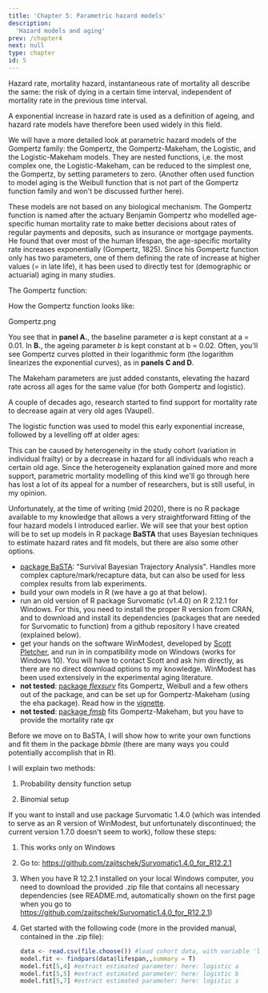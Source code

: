 ```yaml
---
title: 'Chapter 5: Parametric hazard models'
description:
  'Hazard models and aging'
prev: /chapter4
next: null
type: chapter
id: 5
---
```


<exercise id="1" title="What is the hazard rate and why analyse it?">

Hazard rate, mortality hazard, instantaneous rate of mortality all describe the same: the risk of dying in a certain time interval, independent of mortality rate in the previous time interval. 

A exponential increase in hazard rate is used as a definition of ageing, and hazard rate models have therefore been used widely in this field. 

We will have a more detailed look at parametric hazard models of the Gompertz family: the Gompertz, the Gompertz-Makeham, the Logistic, and the Logistic-Makeham models. They are nested functions, i,e. the most complex one, the Logistic-Makeham, can be reduced to the simplest one, the Gompertz, by setting parameters to zero. (Another often used function to model aging is the Weibull function that is not part of the Gompertz function family and won't be discussed further here).

These models are not based on any biological mechanism. The Gompertz function is named after the actuary Benjamin Gompertz who modelled age-specific human mortality rate to make better decisions about rates of regular payments and deposits, such as insurance or mortgage payments. He found that over most of the human lifespan, the age-specific mortality rate increases exponentially (Gompertz, 1825). Since his Gompertz function only has two parameters, one of them defining the rate of increase at higher values (= in late life), it has been used to directly test for (demographic or actuarial) aging in many studies.

The Gompertz function:



How the Gompertz function looks like:

Gompertz.png

You see that in **panel A.**, the baseline parameter *a* is kept constant at a = 0.01. In **B.**, the ageing parameter *b* is kept constant at b = 0.02. Often, you'll see Gompertz curves plotted in their logarithmic form (the logarithm linearizes the exponential curves), as in **panels C and D**.

The Makeham parameters are just added constants, elevating the hazard rate across all ages for the same value (for both Gompertz and logistic).

A couple of decades ago, research started to find support for mortality rate to decrease again at very old ages (Vaupel). 

The logistic function was used to model this early exponential increase, followed by a levelling off at older ages:



This can be caused by heterogeneity in the study cohort (variation in individual frailty) or by a decrease in hazard for all individuals who reach a certain old age. Since the heterogeneity explanation gained more and more support, parametric mortality modelling of this kind we'll go through here has lost a lot of its appeal  for a number of researchers, but is still useful, in my opinion.

</exercise>

<exercise id="2" title="Fitting Gompertz family functions in R">

Unfortunately, at the time of writing (mid 2020), there is no R package available to my knowledge that allows a very straightforward fitting of the four hazard models I introduced earlier. We will see that your best option will be to set up models in R package **BaSTA** that uses Bayesian techniques to estimate hazard rates and fit models, but there are also some other options.

- [package BaSTA](https://imada.sdu.dk/~colchero/basta/): "Survival Bayesian Trajectory Analysis". Handles more complex capture/mark/recapture data, but can also be used for less complex results from lab experiments.
- build your own models in R (we have a go at that below).
- run an old version of R package Survomatic (v1.4.0) on R 2.12.1 for Windows. For this, you need to install the proper R version from CRAN, and to download and install its dependencies (packages that are needed for Survomatic to function) from a github repository I have created (explained below).
- get your hands on the software WinModest, developed by [Scott Pletcher](https://sites.google.com/a/umich.edu/pletcher-lab/), and run in in compatibility mode on Windows (works for Windows 10). You will have to contact Scott and ask him directly, as there are no direct download options to my knowledge. WinModest has been used extensively in the experimental aging literature.
- **not tested**: [package *flexsurv*](https://rdrr.io/cran/flexsurv/) fits Gompertz, Weibull and a few others out of the package, and can be set up for Gompertz-Makeham (using the eha package). Read how in the [vignette](https://cran.r-project.org/web/packages/flexsurv/vignettes/flexsurv.pdf).
-  **not tested**: [package *fmsb*](http://minato.sip21c.org/msb/man/GompertzMakeham.html) fits Gompertz-Makeham, but you have to provide the mortality rate *qx*



Before we move on to BaSTA, I will show how to write your own functions and fit them in the package *bbmle* (there are many ways you could potentially accomplish that in R).

I will explain two methods:

1) Probability density function setup

2) Binomial setup



If you want to install and use package Survomatic 1.4.0 (which was intended to serve as an R version of WinModest, but unfortunately discontinued; the current version 1.7.0 doesn't seem to work), follow these steps:

1. This works only on Windows

2. Go to: https://github.com/zajitschek/Survomatic1.4.0_for_R12.2.1

3. When you have R 12.2.1 installed on your local Windows computer, you need to download the provided .zip file that contains all necessary dependencies (see README.md, automatically shown on the first page when you go to https://github.com/zajitschek/Survomatic1.4.0_for_R12.2.1)

4. Get started with the following code (more in the provided manual, contained in the .zip file):

   ```R
   data <- read.csv(file.choose()) #load cohort data, with variable 'lifespan'
   model.fit <- findpars(data$lifespan,,summary = T)
   model.fit[5,4] #extract estimated parameter: here: logistic a
   model.fit[5,5] #extract estimated parameter: here: logistic b
   model.fit[5,7] #extract estimated parameter: here: logistic s
   ```

   

</exercise>

<exercise id="2" title="BaSTA">



</exercise>

<exercise id="3" title="A short go at modelling interaction effects on Gompertz parameters">



</exercise>